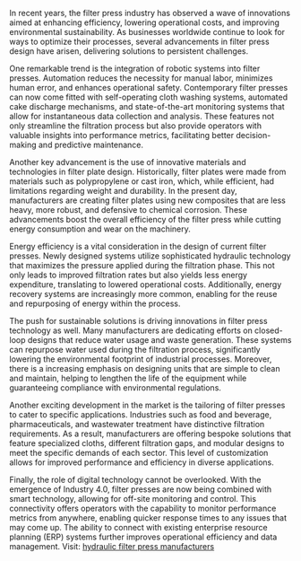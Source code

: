 In recent years, the filter press industry has observed a wave of innovations aimed at enhancing efficiency, lowering operational costs, and improving environmental sustainability. As businesses worldwide continue to look for ways to optimize their processes, several advancements in filter press design have arisen, delivering solutions to persistent challenges.

One remarkable trend is the integration of robotic systems into filter presses. Automation reduces the necessity for manual labor, minimizes human error, and enhances operational safety. Contemporary filter presses can now come fitted with self-operating cloth washing systems, automated cake discharge mechanisms, and state-of-the-art monitoring systems that allow for instantaneous data collection and analysis. These features not only streamline the filtration process but also provide operators with valuable insights into performance metrics, facilitating better decision-making and predictive maintenance.

Another key advancement is the use of innovative materials and technologies in filter plate design. Historically, filter plates were made from materials such as polypropylene or cast iron, which, while efficient, had limitations regarding weight and durability. In the present day, manufacturers are creating filter plates using new composites that are less heavy, more robust, and defensive to chemical corrosion. These advancements boost the overall efficiency of the filter press while cutting energy consumption and wear on the machinery.

Energy efficiency is a vital consideration in the design of current filter presses. Newly designed systems utilize sophisticated hydraulic technology that maximizes the pressure applied during the filtration phase. This not only leads to improved filtration rates but also yields less energy expenditure, translating to lowered operational costs. Additionally, energy recovery systems are increasingly more common, enabling for the reuse and repurposing of energy within the process.

The push for sustainable solutions is driving innovations in filter press technology as well. Many manufacturers are dedicating efforts on closed-loop designs that reduce water usage and waste generation. These systems can repurpose water used during the filtration process, significantly lowering the environmental footprint of industrial processes. Moreover, there is a increasing emphasis on designing units that are simple to clean and maintain, helping to lengthen the life of the equipment while guaranteeing compliance with environmental regulations.

Another exciting development in the market is the tailoring of filter presses to cater to specific applications. Industries such as food and beverage, pharmaceuticals, and wastewater treatment have distinctive filtration requirements. As a result, manufacturers are offering bespoke solutions that feature specialized cloths, different filtration gaps, and modular designs to meet the specific demands of each sector. This level of customization allows for improved performance and efficiency in diverse applications.

Finally, the role of digital technology cannot be overlooked. With the emergence of Industry 4.0, filter presses are now being combined with smart technology, allowing for off-site monitoring and control. This connectivity offers operators with the capability to monitor performance metrics from anywhere, enabling quicker response times to any issues that may come up. The ability to connect with existing enterprise resource planning (ERP) systems further improves operational efficiency and data management.
Visit: <a href="https://www.filterpressmachine.com/">hydraulic filter press manufacturers</a>

